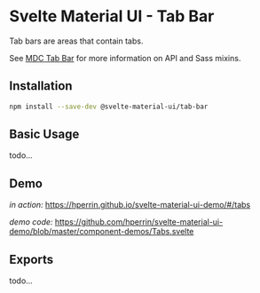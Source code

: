 # Svelte Material UI - Tab Bar

Tab bars are areas that contain tabs.

See [MDC Tab Bar](https://material.io/develop/web/components/tabs/tab-bar/) for more information on API and Sass mixins.

## Installation

```sh
npm install --save-dev @svelte-material-ui/tab-bar
```

## Basic Usage

todo...

## Demo

*in action:* https://hperrin.github.io/svelte-material-ui-demo/#/tabs

*demo code:* https://github.com/hperrin/svelte-material-ui-demo/blob/master/component-demos/Tabs.svelte

## Exports

todo...